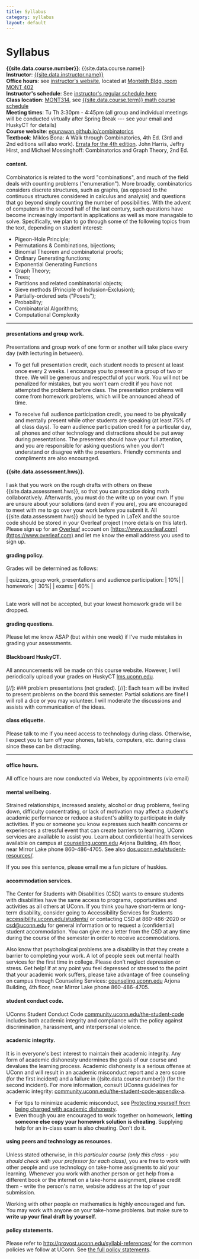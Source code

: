 ```yaml
---
title: Syllabus
category: syllabus
layout: default
---
```


# Syllabus

**{{site.data.course.number}}**: {{site.data.course.name}}<br>
**Instructor**: [{{site.data.instructor.name}}]({{site.data.instructor.url}} " {site.data.instructor.name}'s Website")<br>
**Office hours**: see [instructor's website]({{site.data.instructor.url}} "
{site.data.instructor.name}'s Website"), 
located at [Monteith Bldg, room MONT 402](https://www.google.com/maps/place/Henry+Ruthven+Monteith+Bldg,+341+Mansfield+Rd,+Storrs,+CT+06269/@41.8070137,-72.2515513,17z/data=!3m1!4b1!4m5!3m4!1s0x89e68a3b58bb2429:0xf59d7d8fd40e2d21!8m2!3d41.8069325!4d-72.2492286) <br>
**Instructor's schedule**: See [instructor's regular schedule here]({{site.data.instructor.url}} " {site.data.instructor.name}'s Website")<br>
**Class location**: [MONT314](https://classrooms.uconn.edu/classroom/MONT-314), 
see [{{site.data.course.term}} math course schedule](https://math.uconn.edu/spring-2020-courses/)  
**Meeting times**: Tu Th 3:30pm - 4:45pm  (all group and individual meetings will be conducted virtually after Spring Break --- see your email and HuskyCT for details) <br> 
**Course website**: [egunawan.github.io/combinatorics](http://egunawan.github.io/combinatorics "Combinatorics Course Website Spring 20")   <br> 
**Textbook**: Miklos Bona: A Walk through Combinatorics, 4th Ed. (3rd and 2nd editions will also work). [Errata for the 4th edition](https://people.clas.ufl.edu/bona/files/werrata.pdf). John Harris, Jeffry Hirst, and Michael Mossinghoff: Combinatorics and Graph Theory, 2nd Ed.

<!--
**Course Piazza**: [piazza.com/uconn/spring2020/combinatorics/home](https://piazza.com/uconn/spring2020/combinatorics/home "Course Piazza") and [Piazza sign up link](https://piazza.com/uconn/spring2020/combinatorics)
--> 

#### content.

Combinatorics is related to the word "combinations", and much of the field deals with counting problems ("enumeration"). More broadly, combinatorics considers discrete structures, such as graphs, (as opposed to the continuous structures considered in calculus and analysis) and questions that go beyond simply counting the number of possibilities. With the advent of computers in the second half of the last century, such questions have become increasingly important in applications as well as more managable to solve. Specifically, we plan to go through some of the following topics from the text, depending on student interest:
+ Pigeon-Hole Principle;
+ Permutations & Combinations, bijections;
+ Binomial Theorem and combinatorial proofs;
+ Ordinary Generating functions;
+ Exponential Generating Functions
+ Graph Theory;
+ Trees;
+ Partitions and related combinatorial objects;
+ Sieve methods (Principle of Inclusion-Exclusion);
+ Partially-ordered sets ("Posets");
+ Probability;
+ Combinatorial Algorithms;
+ Computational Complexity

<!--
Sieve methods (Principle of Inclusion-Exclusion);
Graph theory;
Trees;
Matchings;
-->

------

#### presentations and group work.

Presentations and group work of one form or another will take place every day (with lecturing in between).

* To get full presentation credit, each student needs to present at least once every 2 weeks. I encourage you to present in a group of two or three. We will be generous and respectful of your work. You will not be penalized for mistakes, but you won't earn credit if you have not attempted the problems before class. The presentation problems will come from homework problems, which will be announced ahead of time.

* To receive full audience participation credit, you need to be physically and mentally present while other students are speaking (at least 75% of all class days). To earn audience participation credit for a particular day, all phones and other technology and distractions should be put away during presentations. The presenters should have your full attention, and you are responsible for asking questions when you don't understand or disagree with the presenters. Friendly comments and compliments are also encouraged.

<!--
#### study groups.
If you can not find a study group, e-mail me so that I can help you get involved. I assume that you will be working in groups when I make up the assignments. 
-->

#### {{site.data.assessment.hws}}.  
I ask that you work on the rough drafts with others on these {{site.data.assessment.hws}}, so that you can practice doing math collaboratively. Afterwards, you must do the write up on your own. If you are unsure  about your solutions (and even if you are), you are encouraged to meet with me to go over your work before you submit it. 
All {{site.data.assessment.hws}} should be typed in LaTeX and the source code should be stored in your Overleaf project (more details on this later). Please sign up for an [Overleaf](https://www.overleaf.com) account on [https://www.overleaf.com](https://www.overleaf.com) and let me know the email address you used to sign up.


<!--
#### {{site.data.assessment.midterms}} and final.

There will be two {{site.data.assessment.midterms}} (will be announced on [schedule](schedule.html)) and a final. 
Please speak to me soon if you will have a conflict or would need accomodation such as private space, extra time, etc (via [Accessibility Services for Students](http://accessibility.uconn.edu/students/)).
-->

#### grading policy. 
Grades will be determined as follows:

| quizzes, group work, presentations and audience participation:   | 10%|
| homework: | 30%|  <!-- -->
| exams: | 60% | <!-- 30,20,20 or 40,30 --> 

<br>
Late work will not be accepted, but your lowest homework grade will be dropped.

<!--
<br>
* Grade cutoffs are at most 90%, 80%, 70%, and 60% for A-, B-, C-, and D-.
* Your grade does not depend on other students' grades. 

#### midterm grade report. 
I will submit a (temporary) midterm grade report by the end of week 6 for grades lower than B-. For simplicity, I will not include +/-.

-->

#### grading questions.
Please let me know ASAP (but within one week) if I've made mistakes in grading your assessments. 
<!--This should be done during drop-in office hours or by-appointment office hours (as opposed to in class).-->

#### Blackboard HuskyCT.
All announcements will be made on this course website. However, I will periodically upload your grades on HuskyCT [lms.uconn.edu](https://lms.uconn.edu "Blackboard HuskyCT"). 
<!--If you do not have a NetID and password set up yet, please visit [netid.uconn.edu](https://netid.uconn.edu "UConn NetID") to set yours up. -->


[//]: ### problem presentations (not graded).
[//]: Each team will be invited to present problems on the board this semester. Partial solutions are fine! I will roll a dice or you may volunteer. I will moderate the discussions and assists with communication of the ideas. 



#### class etiquette.
Please talk to me if you need access to technology during class. Otherwise, I expect you to turn off your phones, tablets, computers, etc. during class since these can be distracting.

---------

#### office hours.

All office hours are now conducted via Webex, by appointments (via email)

<!--
You can show up to *drop-in hours* without appointments. Additionally, I am happy to make an appointment with you at a different time. 
-->


#### mental wellbeing.
Strained relationships, increased anxiety, alcohol or drug problems, feeling down, difficulty concentrating, or lack of motivation may affect a student's academic performance or reduce a student's ability to participate in daily activities. If you or someone you know expresses such health concerns or experiences a stressful event that can create barriers to learning, UConn services are available to assist you. Learn about confidential health services available on campus at [counseling.uconn.edu](http://counseling.uconn.edu "UConn Counseling") Arjona Building, 4th floor, near Mirror Lake phone 860-486-4705. See also [dos.uconn.edu/student-resources/](http://dos.uconn.edu/student-resources/ "Dean of Students Office Student Resources").

If you see this sentence, please email me a fun picture of huskies.


#### accommodation services.
The Center for Students with Disabilities (CSD) wants to ensure students with disabilities have the same access to programs, opportunities and activities as all others at UConn. 
If you think you have short-term or long-term disability, consider going to Accessibility Services for Students [accessibility.uconn.edu/students/](http://accessibility.uconn.edu/students/) or contacting CSD at 860-486-2020 or [csd@uconn.edu](mailto:csd@uconn.edu) 
for general information or to request a (confidential) student accommodation.
You can give me a letter from the CSD at any time during the course of the semester in order to receive accommodations. 

Also know that psychological problems are a disability in that they create a barrier to completing your work. A lot of people seek out mental health services for the first time in college. Please don’t neglect depression or stress. Get help! If at any point you feel depressed or stressed to the point that your academic work suffers, please take advantage of free counseling on campus through Counseling Services: [counseling.uconn.edu](http://counseling.uconn.edu "UConn Counseling") Arjona Building, 4th floor, near Mirror Lake phone 860-486-4705.

#### student conduct code.
UConns Student Conduct Code [community.uconn.edu/the-student-code](http://community.uconn.edu/the-student-code) includes both academic integrity and compliance with the policy against discrimination, harassment, and  interpersonal violence.

#### academic integrity.
It is in everyone's best interest to maintain their academic integrity. 
Any form of academic dishonesty undermines the goals of our course and devalues the learning process. 
Academic dishonesty is a serious offense at UConn and will result in an academic misconduct report and a zero score (for the first incident) and a failure in {{site.data.course.number}} (for the second incident).
For more information, consult UConns guidelines for academic integrity: [community.uconn.edu/the-student-code-appendix-a](http://community.uconn.edu/the-student-code-appendix-a). 
* For tips to minimize academic misconduct, 
see [Protecting yourself from being charged with academic dishonesty](http://community.uconn.edu/proactive-%20strategies-for-students-to-minimize-academic-misconduct/).
* Even though you are encouraged to work together on homework, **letting someone else copy your homework solution is cheating**. Supplying help for an in-class exam is also cheating. Don't do it.

#### using peers and technology as resources.
Unless stated otherwise, in *this particular course (only this class - you should check with your professor for each class)*, you are free to work with other people and use technology on take-home assigments to aid your learning. 
Whenever you work with another person or get help from a different book or the internet on a take-home assignment, please credit them - write the person's name, website address at the top of your submission. 

Working with other people on mathematics is highly encouraged and fun. You may work with anyone on your take-home problems. but make sure to **write up  your final draft by yourself**.

#### policy statements.
Please refer to <a href="http://provost.uconn.edu/syllabi-references/">http://provost.uconn.edu/syllabi-references/</a> for the common policies we follow at UConn. See [the full policy statements](policy.html).
